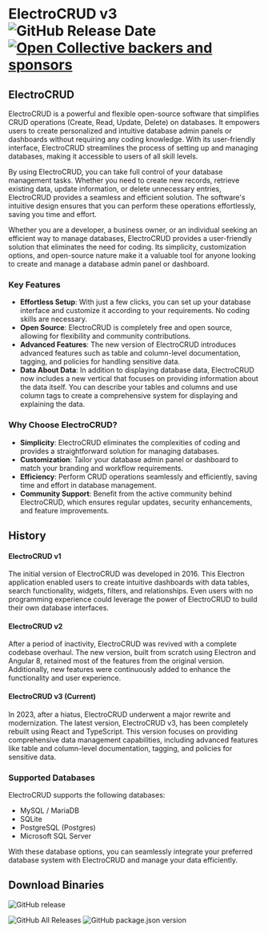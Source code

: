 # ElectroCRUD v3 ![GitHub Release Date](https://img.shields.io/github/release-date/garrylachman/ElectroCRUD.svg?style=for-the-badge) [![Open Collective backers and sponsors](https://img.shields.io/opencollective/all/electrocrud.svg?style=for-the-badge)](https://opencollective.com/electrocrud)

## ElectroCRUD

ElectroCRUD is a powerful and flexible open-source software that simplifies CRUD operations (Create, Read, Update, Delete) on databases. It empowers users to create personalized and intuitive database admin panels or dashboards without requiring any coding knowledge. With its user-friendly interface, ElectroCRUD streamlines the process of setting up and managing databases, making it accessible to users of all skill levels.

By using ElectroCRUD, you can take full control of your database management tasks. Whether you need to create new records, retrieve existing data, update information, or delete unnecessary entries, ElectroCRUD provides a seamless and efficient solution. The software's intuitive design ensures that you can perform these operations effortlessly, saving you time and effort.

Whether you are a developer, a business owner, or an individual seeking an efficient way to manage databases, ElectroCRUD provides a user-friendly solution that eliminates the need for coding. Its simplicity, customization options, and open-source nature make it a valuable tool for anyone looking to create and manage a database admin panel or dashboard.

### Key Features

- **Effortless Setup**: With just a few clicks, you can set up your database interface and customize it according to your requirements. No coding skills are necessary.
- **Open Source**: ElectroCRUD is completely free and open source, allowing for flexibility and community contributions.
- **Advanced Features**: The new version of ElectroCRUD introduces advanced features such as table and column-level documentation, tagging, and policies for handling sensitive data.
- **Data About Data**: In addition to displaying database data, ElectroCRUD now includes a new vertical that focuses on providing information about the data itself. You can describe your tables and columns and use column tags to create a comprehensive system for displaying and explaining the data.

### Why Choose ElectroCRUD?

- **Simplicity**: ElectroCRUD eliminates the complexities of coding and provides a straightforward solution for managing databases.
- **Customization**: Tailor your database admin panel or dashboard to match your branding and workflow requirements.
- **Efficiency**: Perform CRUD operations seamlessly and efficiently, saving time and effort in database management.
- **Community Support**: Benefit from the active community behind ElectroCRUD, which ensures regular updates, security enhancements, and feature improvements.

## History

#### ElectroCRUD v1

The initial version of ElectroCRUD was developed in 2016. This Electron application enabled users to create intuitive dashboards with data tables, search functionality, widgets, filters, and relationships. Even users with no programming experience could leverage the power of ElectroCRUD to build their own database interfaces.

#### ElectroCRUD v2

After a period of inactivity, ElectroCRUD was revived with a complete codebase overhaul. The new version, built from scratch using Electron and Angular 8, retained most of the features from the original version. Additionally, new features were continuously added to enhance the functionality and user experience.

#### ElectroCRUD v3 (Current)

In 2023, after a hiatus, ElectroCRUD underwent a major rewrite and modernization. The latest version, ElectroCRUD v3, has been completely rebuilt using React and TypeScript. This version focuses on providing comprehensive data management capabilities, including advanced features like table and column-level documentation, tagging, and policies for sensitive data.

### Supported Databases

ElectroCRUD supports the following databases:

- MySQL / MariaDB
- SQLite
- PostgreSQL (Postgres)
- Microsoft SQL Server

With these database options, you can seamlessly integrate your preferred database system with ElectroCRUD and manage your data efficiently.

## Download Binaries

![GitHub release](https://img.shields.io/github/release/garrylachman/ElectroCRUD.svg?style=for-the-badge)

![GitHub All Releases](https://img.shields.io/github/downloads/garrylachman/ElectroCRUD/total.svg?style=for-the-badge)
![GitHub package.json version](https://img.shields.io/github/package-json/v/garrylachman/ElectroCRUD.svg?style=for-the-badge)
